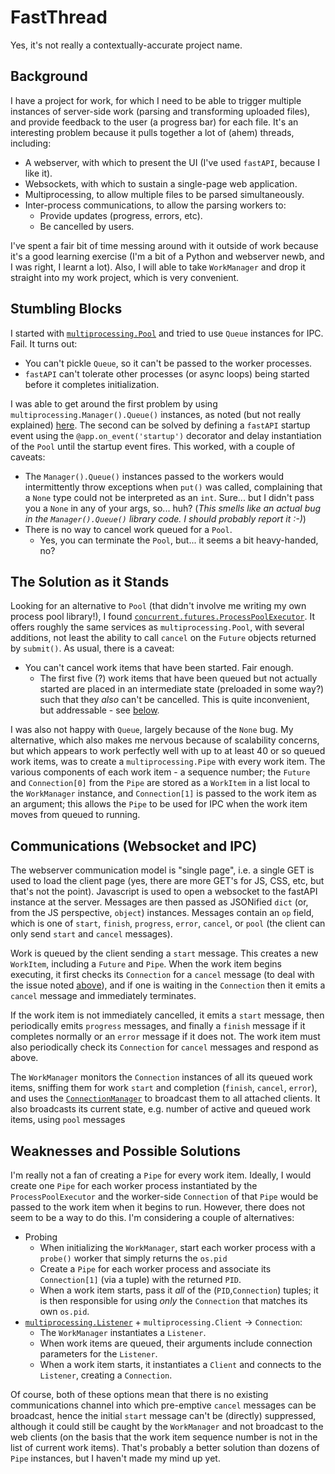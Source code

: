 # FastThread
Yes, it's not really a contextually-accurate project name.

## Background
I have a project for work, for which I need to be able to trigger multiple instances of server-side work (parsing and transforming uploaded files), and provide feedback to the user (a progress bar) for each file. It's an interesting problem because it pulls together a lot of (ahem) threads, including:
- A webserver, with which to present the UI (I've used `fastAPI`, because I like it).
- Websockets, with which to sustain a single-page web application.
- Multiprocessing, to allow multiple files to be parsed simultaneously.
- Inter-process communications, to allow the parsing workers to:
  - Provide updates (progress, errors, etc).
  - Be cancelled by users.

I've spent a fair bit of time messing around with it outside of work because it's a good learning exercise (I'm a bit of a Python and webserver newb, and I was right, I learnt a lot).  Also, I will able to take `WorkManager` and drop it straight into my work project, which is very convenient.

## Stumbling Blocks
I started with [`multiprocessing.Pool`](https://docs.python.org/3/library/multiprocessing.html#module-multiprocessing.pool) and tried to use `Queue` instances for IPC. Fail. It turns out:
- You can't pickle `Queue`, so it can't be passed to the worker processes.
- `fastAPI` can't tolerate other processes (or async loops) being started before it completes initialization.

I was able to get around the first problem by using `multiprocessing.Manager().Queue()` instances, as noted (but not really explained) [here](https://docs.python.org/3/library/multiprocessing.html#pipes-and-queues). The second can be solved by defining a `fastAPI` startup event using the `@app.on_event('startup')` decorator and delay instantiation of the `Pool` until the startup event fires. This worked, with a couple of caveats:
- The `Manager().Queue()` instances passed to the workers would intermittently throw exceptions when `put()` was called, complaining that a `None` type 
  could not be interpreted as an `int`. Sure... but I didn't pass you a `None` in any of your args, so... huh?  (*This smells like an actual bug in the `Manager().Queue()` library code. I should probably report it :-)*)
- There is no way to cancel work queued for a `Pool`.
  - Yes, you can terminate the `Pool`, but... it seems a bit heavy-handed, no?

## The Solution as it Stands
Looking for an alternative to `Pool` (that didn't involve me writing my own process pool library!), I found [`concurrent.futures.ProcessPoolExecutor`](https://docs.python.org/3/library/concurrent.futures.html?#processpoolexecutor). It offers roughly the same services as `multiprocessing.Pool`, with several additions, not least the ability to call `cancel` on the `Future` objects returned by `submit()`. As usual, there is a caveat:
- You can't cancel work items that have been started. Fair enough.
  - <a name="cancel-issue"></a>The first five (?) work items that have been queued but not actually started are placed in an intermediate state (preloaded in some way?) such that they *also* can't be cancelled. This is quite inconvenient, but addressable - see [below](#cancel-solution).

I was also not happy with `Queue`, largely because of the `None` bug.  My alternative, which also makes me nervous because of scalability concerns, but which appears to work perfectly well with up to at least 40 or so queued work items, was to create a `multiprocessing.Pipe` with every work item.  The various components of each work item - a sequence number; the `Future` and `Connection[0]` from the `Pipe` are stored as a `WorkItem` in a list local to the `WorkManager` instance, and `Connection[1]` is passed to the work item as an argument; this allows the `Pipe` to be used for IPC when the work item moves from queued to running.

## Communications (Websocket and IPC)
The webserver communication model is "single page", i.e. a single GET is used to load the client page (yes, there are more GET's for JS, CSS, etc, but that's not the point). Javascript is used to open a websocket to the fastAPI instance at the server. Messages are then passed as JSONified `dict` (or, from the JS perspective, `object`) instances.  Messages contain an `op` field, which is one of `start`, `finish`, `progress`, `error`, `cancel`, or `pool` (the client can only send `start` and `cancel` messages).

Work is queued by the client sending a `start` message.  This creates a new `WorkItem`, including a `Future` and `Pipe`. <a name="cancel-solution"></a>When the work item begins executing, it first checks its `Connection` for a `cancel` message (to deal with the issue noted [above](#cancel-issue)), and if one is waiting in the `Connection` then it emits a `cancel` message and immediately terminates.

If the work item is not immediately cancelled, it emits a `start` message, then periodically emits `progress` messages, and finally a `finish` message if it completes normally or an `error` message if it does not. The work item must also periodically check its `Connection` for `cancel` messages and respond as above.

The `WorkManager` monitors the `Connection` instances of all its queued work items, sniffing them for work `start` and completion (`finish`, `cancel`, `error`), and uses the [`ConnectionManager`](https://fastapi.tiangolo.com/advanced/websockets/#handling-disconnections-and-multiple-clients) to broadcast them to all attached clients. It also broadcasts its current state, e.g. number of active and queued work items, using `pool` messages

## Weaknesses and Possible Solutions
I'm really not a fan of creating a `Pipe` for every work item. Ideally, I would create one `Pipe` for each worker process instantiated by the `ProcessPoolExecutor` and the worker-side `Connection` of that `Pipe` would be passed to the work item when it begins to run. However, there does not seem to be a way to do this.  I'm considering a couple of alternatives:
- Probing
  - When initializing the `WorkManager`, start each worker process with a `probe()` worker that simply returns the `os.pid`
  - Create a `Pipe` for each worker process and associate its `Connection[1]` (via a tuple) with the returned `PID`.
  - When a work item starts, pass it *all* of the (`PID`,`Connection`) tuples; it is then responsible for using *only* the `Connection` that matches its own `os.pid`.
- [`multiprocessing.Listener`](https://docs.python.org/3/library/multiprocessing.html#module-multiprocessing.connection) + `multiprocessing.Client` -> `Connection`:
  - The `WorkManager` instantiates a `Listener`.
  - When work items are queued, their arguments include connection parameters for the `Listener`.
  - When a work item starts, it instantiates a `Client` and connects to the `Listener`, creating a `Connection`.

Of course, both of these options mean that there is no existing communications channel into which pre-emptive `cancel` messages can be broadcast, hence the initial `start` message can't be (directly) suppressed, although it could still be caught by the `WorkManager` and not broadcast to the web clients (on the basis that the work item sequence number is not in the list of current work items).  That's probably a better solution than dozens of `Pipe` instances, but I haven't made my mind up yet.
